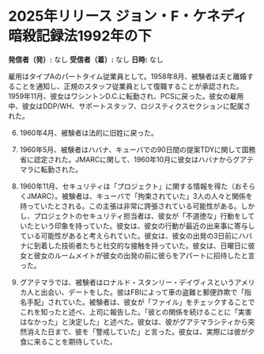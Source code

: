 # 2025年リリース ジョン・F・ケネディ暗殺記録法1992年の下

**発信者（発）:** なし
**受信者（着）:** なし
**日時:** なし

雇用はタイプAのパートタイム従業員として。1958年8月、被験者は夫と離婚することを通知し、正規のスタッフ従業員として復職することが承認された。1959年11月、彼女はワシントンD.C.に転勤され、PCSに戻った。彼女の雇用中、彼女はDDP/WH、サポートスタッフ、ロジスティクスセクションに配属された。

6. 1960年4月、被験者は法的に旧姓に戻った。

7. 1960年5月、被験者はハバナ、キューバでの90日間の提案TDYに関して国務省に認定された。JMARCに関して、1960年10月に彼女はハバナからグアテマラに転勤された。

8. 1960年11月、セキュリティは「プロジェクト」に関する情報を得た（おそらくJMARC）。被験者は、キューバで「拘束されていた」3人の人々と関係を持っていたとされる。この主張は非常に誇張されている可能性がある。しかし、プロジェクトのセキュリティ担当者は、彼女が「不道徳な」行動をしていたという印象を持っていた。彼女は、彼女の行動が最近の出来事に寄与している可能性があると考えられていた。彼女は、彼女の出発の3日前にハバナに到着した技術者たちと社交的な接触を持っていた。彼女は、日曜日に彼女と彼女のルームメイトが彼女の出発の前に彼らをアパートに招待したと言った。

9. グアテマラでは、被験者はロナルド・スタンリー・デイヴィスというアメリカ人と出会い、デートをした。彼はFBIによって車の盗難と郵便詐欺で「指名手配」されていた。被験者は、彼女が「ファイル」をチェックすることでこれを知ったと述べ、上司に報告した。「彼との関係を続けることに「実害はなかった」と決定した」と述べた。彼女は、彼がグアテマラシティから突然消えた日まで、彼を「警戒していた」と言った。彼女は、実際には彼が夕食に来ることを期待していた。
